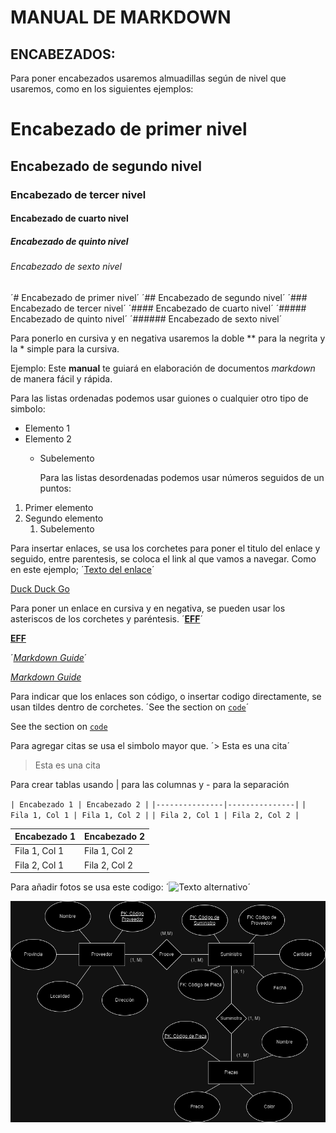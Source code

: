 # MANUAL DE MARKDOWN
## ENCABEZADOS:


  Para poner encabezados usaremos almuadillas según de nivel que usaremos, como en los siguientes ejemplos:
  
# Encabezado de primer nivel
## Encabezado de segundo nivel
### Encabezado de tercer nivel
#### Encabezado de cuarto nivel
##### Encabezado de quinto nivel
###### Encabezado de sexto nivel

´# Encabezado de primer nivel´
´## Encabezado de segundo nivel´
´### Encabezado de tercer nivel´
´#### Encabezado de cuarto nivel´
´##### Encabezado de quinto nivel´
´###### Encabezado de sexto nivel´

  Para ponerlo en cursiva y en negativa usaremos la doble ** para la negrita y la * simple para la cursiva.
  
Ejemplo:
Este **manual** te guiará en elaboración de documentos *markdown* de manera fácil y rápida.


  Para las listas ordenadas podemos usar guiones o cualquier otro tipo de simbolo:

- Elemento 1
- Elemento 2
  - Subelemento


     Para las listas desordenadas podemos usar números seguidos de un puntos:
    
1. Primer elemento
2. Segundo elemento
   1. Subelemento

  
  Para insertar enlaces, se usa los corchetes para poner el titulo del enlace y seguido, entre parentesis, se coloca el link al que vamos a navegar.
Como en este ejemplo;
´[Texto del enlace](http://ejemplo.com)´

[Duck Duck Go](https://duckduckgo.com)


  Para poner un enlace en cursiva y en negativa, se pueden usar los asteriscos de los corchetes y paréntesis.
´**[EFF](https://eff.org)**´

**[EFF](https://eff.org)**

´*[Markdown Guide](https://www.markdownguide.org)*´

*[Markdown Guide](https://www.markdownguide.org)*
  
  Para indicar que los enlaces son código, o insertar codigo directamente, se usan tildes dentro de corchetes.
´See the section on [`code`](#code)´

See the section on [`code`](#code)


  Para agregar citas se usa el simbolo mayor que.
´> Esta es una cita´

> Esta es una cita


  Para crear tablas usando | para las columnas y - para la separación

`| Encabezado 1 | Encabezado 2 |`
`|---------------|---------------|`
`| Fila 1, Col 1 | Fila 1, Col 2 |`
`| Fila 2, Col 1 | Fila 2, Col 2 |`

| Encabezado 1 | Encabezado 2 |
|---------------|---------------|
| Fila 1, Col 1 | Fila 1, Col 2 |
| Fila 2, Col 1 | Fila 2, Col 2 |


  Para añadir fotos se usa este codigo: ´![Texto alternativo](URL-de-la-imagen)´

  ![Foto](foto.png)


